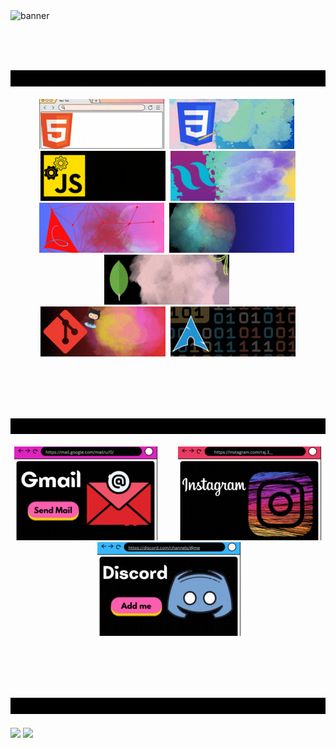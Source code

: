 <img src="./gifs/hey.gif" alt="banner">

<br/><br/><br>

<div id="skills">
  <img src="./gifs/code.gif" alt="i code">
  <br><br>
  <div align="center">
    <img src="./gifs/code/html.gif" alt="html">&nbsp;
    <img src="./gifs/code/css.gif" alt="css">&nbsp;
    <img src="./gifs/code/js.gif" alt="js">&nbsp;
    <img src="./gifs/code/tailwind.gif" alt="tailwind">
    <br>
    <img src="./gifs/code/node.gif" alt="node">&nbsp;
    <img src="./gifs/code/express.gif" alt="express">&nbsp;
    <img src="./gifs/code/mongo.gif" alt="mongoDB">&nbsp;
    <br>
    <img src="./gifs/code/git.gif" alt="git">&nbsp;
    <img src="./gifs/code/arch.gif" alt="arch">
  </div>
</div>

<br/><br/><br/><br/>

<div id="contact">
  <img src="./gifs/connect.gif" alt="connect me">
  <br><br>
  <div align="center">
    <img src="./gifs/connect/gmail.gif" alt="Gmail">&emsp;&emsp;
    <img src="./gifs/connect/ig.gif" alt="Instagram">&emsp;&emsp;
    <img src="./gifs/connect/discord.gif" alt="Discord">&emsp;&emsp;
  </div>
</div>  


<br/><br/><br/><br/>




<div id="stats">
  <img src="./gifs/misl.gif" alt="miscellaneous">
  <br><br>
  <div>
    <img height=200 align="center" src="https://github-readme-stats.vercel.app/api?username=sololinux&show_icons=true&theme=midnight-purple&show=reviews&hide=contribs" />
    <img height=200 align="center" src="https://github-readme-stats.vercel.app/api/top-langs/?username=sololinux&theme=midnight-purple&langs_count=8&layout=compact" />
  </div>
</div>  
<br><br>

  
